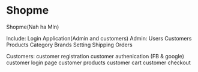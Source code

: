 # Shopme
Shopme(Nah ha MIn)

Include:
Login Application(Admin and customers)
Admin:
  Users
  Customers
  Products
  Category
  Brands
  Setting
  Shipping
  Orders

Customers:
  customer registration
  customer authenication (FB & google)
  customer login page
  customer products
  customer cart
  customer checkout
  
  
